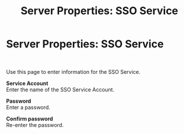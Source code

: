 ﻿---
title: 'Server Properties: SSO Service'
TOCTitle: 'Server Properties: SSO Service'
ms:assetid: c87d8522-e9fa-4468-8451-58a3e057f003
ms:mtpsurl: https://msdn.microsoft.com/library/Bb728132(v=BTS.80)
ms:contentKeyID: 51531253
ms.date: 08/30/2017
mtps_version: v=BTS.80
f1_keywords:
- bts10.esso.server.properties.service
---

# Server Properties: SSO Service

 

Use this page to enter information for the SSO Service.

**Service Account**  
Enter the name of the SSO Service Account.

**Password**  
Enter a password.

**Confirm password**  
Re-enter the password.

